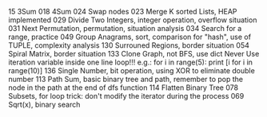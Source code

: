 15 3Sum
018 4Sum
024 Swap nodes
023 Merge K sorted Lists, HEAP implemented
029 Divide Two Integers, integer operation, overflow situation
031 Next Permutation, permutation, situation analysis
034 Search for a range, practice
049 Group Anagrams, sort, comparison for "hash", use of TUPLE, complexity analysis
130 Surrouned Regions, border situation
054 Spiral Matrix, border situation
133 Clone Graph, not BFS, use dict
    Never Use iteration variable inside one line loop!!!
    e.g.:
    for i in range(5):
        print [i for i in range(10)]
136 Single Number, bit operation, using XOR to eliminate double number
113 Path Sum, basic binary tree and path, remember to pop the node in the path at the end of dfs function
114 Flatten Binary Tree
078 Subsets, for loop trick: don't modify the iterator during the process
069 Sqrt(x), binary search
